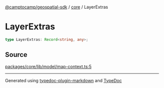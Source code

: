 [@camptocamp/geospatial-sdk](../../index.md) / [core](../index.md) / LayerExtras

# LayerExtras

```ts
type LayerExtras: Record<string, any>;
```

## Source

[packages/core/lib/model/map-context.ts:5](https://github.com/jahow/geospatial-sdk/blob/b3c3686/packages/core/lib/model/map-context.ts#L5)

***

Generated using [typedoc-plugin-markdown](https://www.npmjs.com/package/typedoc-plugin-markdown) and [TypeDoc](https://typedoc.org/)
